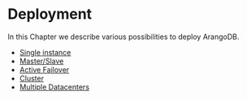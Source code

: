 Deployment
==========

In this Chapter we describe various possibilities to deploy ArangoDB.

- [Single instance](Single.md)
- [Master/Slave](MasterSlave/README.md)
- [Active Failover](ActiveFailover/README.md)
- [Cluster](Cluster/README.md)
- [Multiple Datacenters](DC2DC.md) 
